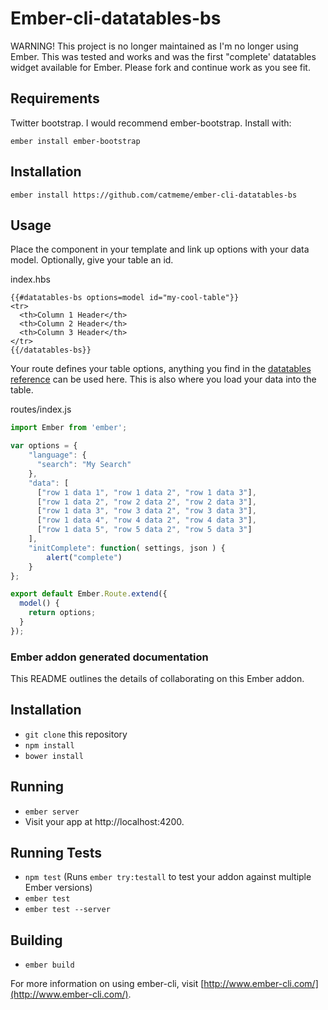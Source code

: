 # Ember-cli-datatables-bs

WARNING! This project is no longer maintained as I'm no longer using Ember. This was tested and works and was the first "complete' datatables widget available for Ember. Please fork and continue work as you see fit.

## Requirements

Twitter bootstrap. I would recommend ember-bootstrap. Install with:

```
ember install ember-bootstrap
```

## Installation

```
ember install https://github.com/catmeme/ember-cli-datatables-bs
```

## Usage

Place the component in your template and link up options with your data model. Optionally, give your table an id.

index.hbs
```
{{#datatables-bs options=model id="my-cool-table"}}
<tr>
  <th>Column 1 Header</th>
  <th>Column 2 Header</th>
  <th>Column 3 Header</th>
</tr>
{{/datatables-bs}}
```

Your route defines your table options, anything you find in the [datatables reference](http://datatables.net/reference/option/) can be used here. This is also where you load your data into the table.

routes/index.js
```js
import Ember from 'ember';

var options = {
    "language": {
      "search": "My Search"
    },
    "data": [
      ["row 1 data 1", "row 1 data 2", "row 1 data 3"],
      ["row 1 data 2", "row 2 data 2", "row 2 data 3"],
      ["row 1 data 3", "row 3 data 2", "row 3 data 3"],
      ["row 1 data 4", "row 4 data 2", "row 4 data 3"],
      ["row 1 data 5", "row 5 data 2", "row 5 data 3"]
    ],
    "initComplete": function( settings, json ) {
        alert("complete")
    }
};

export default Ember.Route.extend({
  model() {
    return options;
  }
});
```

### Ember addon generated documentation

This README outlines the details of collaborating on this Ember addon.

## Installation

* `git clone` this repository
* `npm install`
* `bower install`

## Running

* `ember server`
* Visit your app at http://localhost:4200.

## Running Tests

* `npm test` (Runs `ember try:testall` to test your addon against multiple Ember versions)
* `ember test`
* `ember test --server`

## Building

* `ember build`

For more information on using ember-cli, visit [http://www.ember-cli.com/](http://www.ember-cli.com/).
